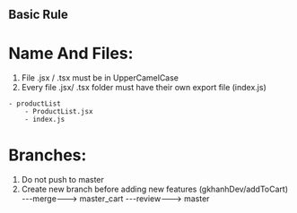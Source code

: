 ## Basic Rule
# Name And Files:
1. File .jsx / .tsx must be in UpperCamelCase
2. Every file .jsx/ .tsx folder must have their own export file (index.js)
```
- productList
    - ProductList.jsx
    - index.js
```

# Branches:
1. Do not push to master
2. Create new branch before adding new features (gkhanhDev/addToCart) ---merge---> master_cart ---review---> master


<!-- - [@vitejs/plugin-react](https://github.com/vitejs/vite-plugin-react/blob/main/packages/plugin-react/README.md) uses [Babel](https://babeljs.io/) for Fast Refresh
- [@vitejs/plugin-react-swc](https://github.com/vitejs/vite-plugin-react-swc) uses [SWC](https://swc.rs/) for Fast Refresh -->
